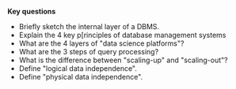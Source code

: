 __Key questions__

- Briefly sketch the internal layer of a DBMS.
- Explain the 4 key p[rinciples of database management systems
- What are the 4 layers of "data science platforms"?
- What are the 3 steps of query processing?
- What is the difference between "scaling-up" and "scaling-out"?
- Define "logical data independence". 
- Define "physical data independence".